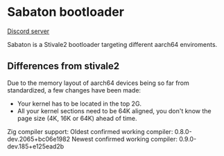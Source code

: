 # Sabaton bootloader

[Discord server](https://discord.gg/uaXtZVku2E)

Sabaton is a Stivale2 bootloader targeting different aarch64 enviroments.

## Differences from stivale2
Due to the memory layout of aarch64 devices being so far from standardized, a few changes have been made:
* Your kernel has to be located in the top 2G.
* All your kernel sections need to be 64K aligned, you don't know the page size (4K, 16K or 64K) ahead of time.

Zig compiler support:
Oldest confirmed working compiler: 0.8.0-dev.2065+bc06e1982
Newest confirmed working compiler: 0.9.0-dev.185+e125ead2b
